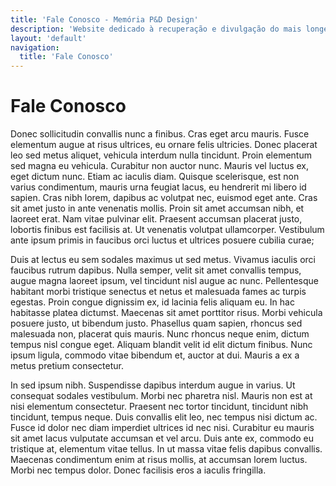 ```yaml
---
title: 'Fale Conosco - Memória P&D Design'
description: 'Website dedicado à recuperação e divulgação do mais longevo evento científico do campo do design no Brasil.'
layout: 'default'
navigation:
  title: 'Fale Conosco'
---
```


# Fale Conosco

Donec sollicitudin convallis nunc a finibus. Cras eget arcu mauris. Fusce elementum augue at risus ultrices, eu ornare felis ultricies. Donec placerat leo sed metus aliquet, vehicula interdum nulla tincidunt. Proin elementum sed magna eu vehicula. Curabitur non auctor nunc. Mauris vel luctus ex, eget dictum nunc. Etiam ac iaculis diam. Quisque scelerisque, est non varius condimentum, mauris urna feugiat lacus, eu hendrerit mi libero id sapien. Cras nibh lorem, dapibus ac volutpat nec, euismod eget ante. Cras sit amet justo in ante venenatis mollis. Proin sit amet accumsan nibh, et laoreet erat. Nam vitae pulvinar elit. Praesent accumsan placerat justo, lobortis finibus est facilisis at. Ut venenatis volutpat ullamcorper. Vestibulum ante ipsum primis in faucibus orci luctus et ultrices posuere cubilia curae;

Duis at lectus eu sem sodales maximus ut sed metus. Vivamus iaculis orci faucibus rutrum dapibus. Nulla semper, velit sit amet convallis tempus, augue magna laoreet ipsum, vel tincidunt nisl augue ac nunc. Pellentesque habitant morbi tristique senectus et netus et malesuada fames ac turpis egestas. Proin congue dignissim ex, id lacinia felis aliquam eu. In hac habitasse platea dictumst. Maecenas sit amet porttitor risus. Morbi vehicula posuere justo, ut bibendum justo. Phasellus quam sapien, rhoncus sed malesuada non, placerat quis mauris. Nunc rhoncus neque enim, dictum tempus nisl congue eget. Aliquam blandit velit id elit dictum finibus. Nunc ipsum ligula, commodo vitae bibendum et, auctor at dui. Mauris a ex a metus pretium consectetur.

In sed ipsum nibh. Suspendisse dapibus interdum augue in varius. Ut consequat sodales vestibulum. Morbi nec pharetra nisl. Mauris non est at nisi elementum consectetur. Praesent nec tortor tincidunt, tincidunt nibh tincidunt, tempus neque. Duis convallis elit leo, nec tempus nisi dictum ac. Fusce id dolor nec diam imperdiet ultrices id nec nisi. Curabitur eu mauris sit amet lacus vulputate accumsan et vel arcu. Duis ante ex, commodo eu tristique at, elementum vitae tellus. In ut massa vitae felis dapibus convallis. Maecenas condimentum enim at risus mollis, at accumsan lorem luctus. Morbi nec tempus dolor. Donec facilisis eros a iaculis fringilla.
